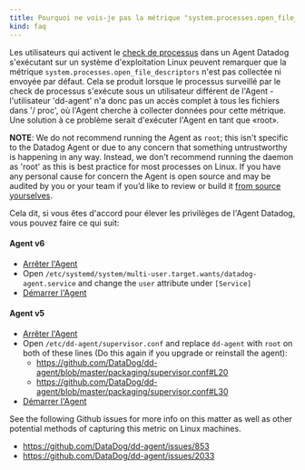 ```yaml
---
title: Pourquoi ne vois-je pas la métrique "system.processes.open_file_descriptors"?
kind: faq
---
```


Les utilisateurs qui activent le [check de processus][1] dans un Agent Datadog s'exécutant sur un système d'exploitation Linux peuvent remarquer que la métrique `system.processes.open_file_descriptors` n'est pas collectée ni envoyée par défaut. Cela se produit lorsque le processus surveillé par le check de processus s'exécute sous un utilisateur différent de l'Agent - l'utilisateur 'dd-agent' n'a donc pas un accès complet à tous les fichiers dans '/ proc', où l'Agent cherche à collecter données pour cette métrique. Une solution à ce problème serait d'exécuter l'Agent en tant que «root».

**NOTE**: We do not recommend running the Agent as `root`; this isn't specific to the Datadog Agent or due to any concern that something untrustworthy is happening in any way. Instead, we don't recommend running the daemon as 'root' as this is best practice for most processes on Linux. If you have any personal cause for concern the Agent is open source and may be audited by you or your team if you’d like to review or build it [from source yourselves][2].

Cela dit, si vous êtes d'accord pour élever les privilèges de l'Agent Datadog, vous pouvez faire ce qui suit:

#### Agent v6 

* [Arrêter l'Agent][3]
* Open `/etc/systemd/system/multi-user.target.wants/datadog-agent.service` and change the `user​` attribute under `[Service]`​ 
* [Démarrer l'Agent][3]

#### Agent v5

* [Arrêter l'Agent][3]
* Open `/etc/dd-agent/supervisor.conf` and replace `dd-agent` with `root` on both of these lines (Do this again if you upgrade or reinstall the agent):
    * https://github.com/DataDog/dd-agent/blob/master/packaging/supervisor.conf#L20
    * https://github.com/DataDog/dd-agent/blob/master/packaging/supervisor.conf#L30
* [Démarrer l'Agent][3]

See the following Github issues for more info on this matter as well as other potential methods of capturing this metric on Linux machines.

* https://github.com/DataDog/dd-agent/issues/853
* https://github.com/DataDog/dd-agent/issues/2033

[1]: /integrations/process
[2]: https://github.com/DataDog/dd-agent
[3]: /agent/faq/agent-commands
